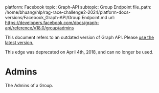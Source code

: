 platform: Facebook
topic: Graph-API
subtopic: Group Endpoint
file_path: /home/bhuang/nlp/rag-race-challenge2-2024/platform-docs-versions/Facebook_Graph-API/Group Endpoint.md
url: https://developers.facebook.com/docs/graph-api/reference/v18.0/group/admins

This document refers to an outdated version of Graph API. Please [use the latest version.](https://developers.facebook.com/docs/graph-api/reference/v19.0/group/admins)

This edge was deprecated on April 4th, 2018, and can no longer be used.

# Admins

The Admins of a Group.
